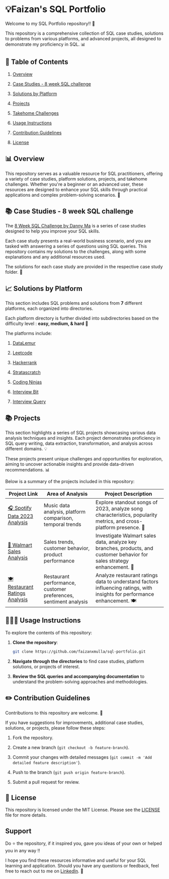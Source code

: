# 💡Faizan's SQL Portfolio



Welcome to my SQL Portfolio repository!! 🚀

 This repository is a comprehensive collection of SQL case studies, solutions to problems from various platforms, and advanced projects, all designed to demonstrate my proficiency in SQL. 📊

## 📝 Table of Contents

1. [Overview](#-overview)

2. [Case Studies - 8 week SQL challenge](#-case-studies---8-week-sql-challenge)

3. [Solutions by Platform](#-solutions-by-platform)

4. [Projects](#-projects)

5. [Takehome Challenges](#-takehome-challenges)

6. [Usage Instructions](#-usage-instructions)

7. [Contribution Guidelines](#-contribution-guidelines)

8. [License](#-license)


## 📊 Overview

This repository serves as a valuable resource for SQL practitioners, offering a variety of case studies, platform solutions, projects, and takehome challenges. Whether you're a beginner or an advanced user, these resources are designed to enhance your SQL skills through practical applications and complex problem-solving scenarios. 🎯

## 📚 Case Studies - 8 week SQL challenge

The [8 Week SQL Challenge by Danny Ma](https://8weeksqlchallenge.com/) is a series of case studies designed to help you improve your SQL skills. 

Each case study presents a real-world business scenario, and you are tasked with answering a series of questions using SQL queries. This repository contains my solutions to the challenges, along with some explanations and any additional resources used.

The solutions for each case study are provided in the respective case study folder. 🧩




## 📈 Solutions by Platform

This section includes SQL problems and solutions from **7** different platforms, each organized into directories. 

Each platform directory is further divided into subdirectories based on the difficulty level : **easy, medium, & hard** 📝

The platforms include:

1. [DataLemur](./datalemur-solutions/) 

2. [Leetcode](./leetcode/)

3. [Hackerrank](./hackerrank-solutions/)

4. [Stratascratch](./stratascratch-solutions/)

5. [Coding Ninjas](./coding-ninjas-solutions/)

6. [Interview Bit](./interviewbit-solutions/)

7. [Interview Query](./interview-query-solutions/)



## 📚 Projects

This section highlights a series of SQL projects showcasing various data analysis techniques and insights. Each project demonstrates proficiency in SQL query writing, data extraction, transformation, and analysis across different domains. 💡

These projects present unique challenges and opportunities for exploration, aiming to uncover actionable insights and provide data-driven recommendations. 📊

Below is a summary of the projects included in this repository:

| Project Link | Area of Analysis | Project Description | 
|---|---|---|
|  [🎧 Spotify Data 2023 Analysis](./projects/spotify-data-2023-analysis/) | Music data analysis, platform comparison, temporal trends | Explore standout songs of 2023, analyze song characteristics, popularity metrics, and cross-platform presence. 🎵 | 
|  [🏪 Walmart Sales Analysis](./projects/walmart-sales-analysis/) | Sales trends, customer behavior, product performance | Investigate Walmart sales data, analyze key branches, products, and customer behavior for sales strategy enhancement. 🛒|  
|  [🍽️ Restaurant Ratings Analysis](./projects/restaurant-ratings-analysis/) | Restaurant performance, customer preferences, sentiment analysis | Analyze restaurant ratings data to understand factors influencing ratings, with insights for performance enhancement. 🍽️|  



## 👩🏻‍💻 Usage Instructions

To explore the contents of this repository:

1. **Clone the repository**:

    ```sh
    git clone https://github.com/faizanxmulla/sql-portfolio.git
    ```

2. **Navigate through the directories** to find case studies, platform solutions, or projects of interest.

3. **Review the SQL queries and accompanying documentation** to understand the problem-solving approaches and methodologies.


## ✏️ Contribution Guidelines

Contributions to this repository are welcome. 🚀

If you have suggestions for improvements, additional case studies, solutions, or projects, please follow these steps:

1. Fork the repository.

2. Create a new branch (`git checkout -b feature-branch`).

3. Commit your changes with detailed messages (`git commit -m 'Add detailed feature description'`).

4. Push to the branch (`git push origin feature-branch`).

5. Submit a pull request for review.


## 📄 License

This repository is licensed under the MIT License. Please see the [LICENSE](LICENSE) file for more details.


## Support

Do ⭐ the repository, if it inspired you, gave you ideas of your own or helped you in any way !!

I hope you find these resources informative and useful for your SQL learning and application. Should you have any questions or feedback, feel free to reach out to me on [LinkedIn](https://www.linkedin.com/in/faizanxmulla/). 🙌


